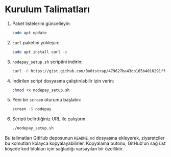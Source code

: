 # Kurulum Talimatları

1. Paket listelerini güncelleyin:

    ```bash
    sudo apt update
    ```

2. `curl` paketini yükleyin:

    ```bash
    sudo apt install curl -y
    ```

3. `nodepay_setup.sh` scriptini indirin:

    ```bash
    curl -O https://gist.github.com/Bo0tstrap/479627be43db165b4016291ff76ea2f1/raw/nodepay_setup.sh
    ```

4. İndirilen script dosyasına çalıştırılabilir izin verin:

    ```bash
    chmod +x nodepay_setup.sh
    ```

5. Yeni bir `screen` oturumu başlatın:

    ```bash
    screen -S nodepay
    ```

6. Scripti belirttiğiniz URL ile çalıştırın:

    ```bash
    ./nodepay_setup.sh
    ```

Bu talimatları GitHub deposunun `README.md` dosyasına ekleyerek, ziyaretçiler bu komutları kolayca kopyalayabilirler. Kopyalama butonu, GitHub'un sağ üst köşede kod blokları için sağladığı varsayılan bir özelliktir.
